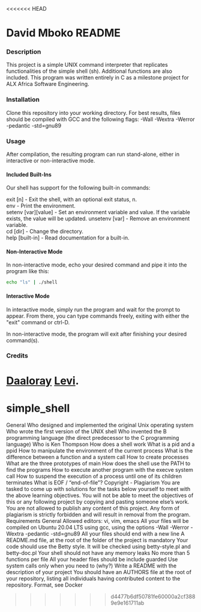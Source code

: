 <<<<<<< HEAD
# David Mboko README

### Description
   This project is a simple UNIX command interpreter that replicates functionalities of the simple shell (sh). Additional functions are also included. This program was written entirely in C as a milestone project for ALX Africa Software Engineering.

### Installation
Clone this repository into your working directory. For best results, files should be compiled with GCC and the following flags: -Wall -Wextra -Werror -pedantic -std=gnu89


### Usage
After compilation, the resulting program can run stand-alone, either in interactive or non-interactive mode.

#### Included Built-Ins
Our shell has support for the following built-in commands:

exit [n]            - Exit the shell, with an optional exit status, n.                                          
env                 - Print the environment.                                                                    
setenv [var][value] - Set an environment variable and value. If the variable exists, the value will be updated. 
unsetenv [var]      - Remove an environment variable.                                                           
cd [dir]            - Change the directory.                                                                     
help [built-in]     - Read documentation for a built-in.

#### Non-Interactive Mode
In non-interactive mode, echo your desired command and pipe it into the program like this:

```sh
echo "ls" | ./shell
```

#### Interactive Mode
In interactive mode, simply run the program and wait for the prompt to appear. From there, you can type commands freely, exiting with either the "exit" command or ctrl-D.

In non-interactive mode, the program will exit after finishing your desired command(s).

                                                        


### Credits
 [Daaloray](https://github.com/Daaloray) 
 [Levi](https://github.com/fabulouslevi).
=======
# simple_shell
General
Who designed and implemented the original Unix operating system
Who wrote the first version of the UNIX shell
Who invented the B programming language (the direct predecessor to the C programming language)
Who is Ken Thompson
How does a shell work
What is a pid and a ppid
How to manipulate the environment of the current process
What is the difference between a function and a system call
How to create processes
What are the three prototypes of main
How does the shell use the PATH to find the programs
How to execute another program with the execve system call
How to suspend the execution of a process until one of its children terminates
What is EOF / “end-of-file”?
Copyright - Plagiarism
You are tasked to come up with solutions for the tasks below yourself to meet with the above learning objectives.
You will not be able to meet the objectives of this or any following project by copying and pasting someone else’s work.
You are not allowed to publish any content of this project.
Any form of plagiarism is strictly forbidden and will result in removal from the program.
Requirements
General
Allowed editors: vi, vim, emacs
All your files will be compiled on Ubuntu 20.04 LTS using gcc, using the options -Wall -Werror -Wextra -pedantic -std=gnu89
All your files should end with a new line
A README.md file, at the root of the folder of the project is mandatory
Your code should use the Betty style. It will be checked using betty-style.pl and betty-doc.pl
Your shell should not have any memory leaks
No more than 5 functions per file
All your header files should be include guarded
Use system calls only when you need to (why?)
Write a README with the description of your project
You should have an AUTHORS file at the root of your repository, listing all individuals having contributed content to the repository. Format, see Docker
>>>>>>> d4477b6df50781fe60000a2cf3889e9e161711ab
